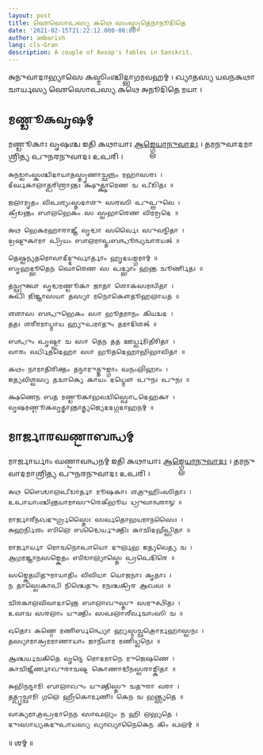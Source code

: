 ```yaml
---
layout: post
title: 𑌐𑌸𑍋𑌪𑌸𑍍𑌯 𑌕𑌥𑍇 𑌸𑌂𑌸𑍍𑌕𑍃𑌤𑍇𑌨𑌾𑌨𑍂𑌦𑌿𑌤𑍇
date: '2021-02-15T21:22:12.000-08:00'
author: ambarish
lang: cls-Gran
description: A couple of Aesop's fables in Sanskrit.
---
```


𑌅𑌨𑍁𑌵𑌾𑌦𑌾𑌭𑍍𑌯𑌾𑌸𑍇 𑌕𑌸𑍍𑌮𑌿𑌂𑌶𑍍𑌚𑌿𑌦𑍍𑌭𑌾𑌗𑌮𑌵𑌹𑌮𑍍 । 𑌖𑍍𑌯𑌾𑌤𑌸𑍍𑌯 𑌯𑌵𑌨𑌕𑌥𑌾𑌚𑌾𑌰𑍍𑌯𑌸𑍍𑌯 𑌐𑌸𑍋𑌪𑌸𑍍𑌯 𑌕𑌥𑍇 𑌅𑌨𑍂𑌦𑌿𑌤𑍇 𑌮𑌯𑌾 ।

## 𑌮𑌣𑍍𑌡𑍂𑌕𑌵𑍃𑌷𑌮𑍍

𑌮𑌣𑍍𑌡𑍂𑌕𑌾𑌃 𑌵𑍃𑌷𑌶𑍍𑌚 𑌇𑌤𑌿 𑌕𑌥𑌾𑌯𑌾𑌃 [𑌆𑌙𑍍𑌗𑍍𑌲𑍇𑌯𑌾𑌨𑍁𑌵𑌾𑌦𑌃](http://read.gov/aesop/002.html) । 𑌤𑌮𑌨𑍁𑌵𑌾𑌦𑌮𑌾𑌶𑍍𑌰𑌿𑌤𑍍𑌯 𑌪𑍁𑌨𑌰𑌨𑍁𑌵𑌾𑌦𑌃 𑌉𑌪𑌰𑌿 ।

    𑌅𑌨𑌡𑍍𑌵𑌾𑌂𑌸𑍍𑌕𑌶𑍍𑌚𑌿𑌦𑌾𑌯𑌾𑌤𑌸𑍍𑌤𑍃𑌣𑌾𑌚𑍍𑌛𑌨𑍍𑌨𑌂 𑌮𑌹𑌾𑌸𑌰𑌃 ।
    𑌦𑍀𑌰𑍍𑌘𑌕𑌾𑌲𑌾𑌤𑍍𑌪𑌰𑌿𑌶𑍍𑌰𑌾𑌨𑍍𑌤𑌃 𑌕𑍍𑌷𑍁𑌤𑍍𑌕𑍍𑌷𑌾𑌮𑍇𑌣 𑌚 𑌪𑍀𑌡𑌿𑌤𑌃 ॥

    𑌜𑌲𑌾𑌮𑍃𑌤𑌂 𑌵𑌿𑌪𑌶𑍍𑌯𑌂𑌸𑍍𑌤𑌦𑌾𑌶𑍁 𑌸𑌰𑌸𑌿 𑌪𑍁𑌪𑍍𑌲𑍁𑌵𑍇 ।
    𑌕𑍍𑌰𑍀𑌡𑌨𑍍𑌤𑌂 𑌬𑌾𑌲𑌭𑍇𑌕𑌂 𑌸 𑌸𑍍𑌵𑌭𑌾𑌰𑍇𑌣 𑌵𑌿𑌮𑌮𑍍𑌰𑌦𑍇 ॥

    𑌅𑌥 𑌭𑍇𑌕𑌮𑌹𑌾𑌰𑌾𑌜𑍍𑌞𑍀 𑌵𑍃𑌦𑍍𑌧𑌾 𑌸𑌰𑍍𑌵𑍈𑌃 𑌸𑍁𑌵𑌨𑍍𑌦𑌿𑌤𑌾 ।
    𑌦𑍍𑌰𑌷𑍍𑌟𑍁𑌕𑌾𑌮𑌾 𑌪𑍍𑌰𑌿𑌯𑌂 𑌬𑌾𑌲𑌮𑌾𑌪𑍍𑌤𑌬𑌨𑍍𑌧𑍂𑌨𑍍𑌵𑍍𑌯𑌚𑌾𑌰𑌯𑌤𑍍 ॥

    𑌤𑍇𑌷𑍍𑌵𑌨𑍍𑌯𑌤𑌮𑍋𑌵𑌾𑌦𑍀𑌦𑍍𑌦𑍁𑌰𑍍𑌵𑌾𑌰𑍍𑌤𑌾𑌂 𑌹𑍃𑌦𑌯𑌙𑍍𑌗𑌮𑌾𑌮𑍍 ॥
    𑌬𑍃𑌹𑌦𑍍𑌭𑍂𑌤𑍇𑌨 𑌘𑍋𑌰𑍇𑌣 𑌸 𑌪𑌦𑍍𑌭𑍍𑌯𑌾𑌂 𑌹𑌨𑍍𑌤 𑌚𑍂𑌰𑍍𑌣𑌿𑌤𑌃 ॥

    𑌤𑌚𑍍𑌛𑍍𑌰𑍁𑌤𑍍𑌵𑌾 𑌵𑍃𑌦𑍍𑌧𑌮𑌣𑍍𑌡𑍂𑌕𑌾 𑌜𑌾𑌤𑌾 𑌶𑍋𑌕𑌸𑌮𑌨𑍍𑌵𑌿𑌤𑌾 ।
    𑌅𑌪𑌿 𑌜𑌿𑌜𑍍𑌞𑌾𑌸𑌯𑌾 𑌤𑌸𑍍𑌯𑌾 𑌮𑌨𑍋𑌕𑍌𑌤𑍂𑌹𑌲𑌾𑌯𑌤 ॥

    𑌶𑌶𑌾𑌸 𑌬𑌨𑍍𑌧𑍁𑌭𑍇𑌕𑌂 𑌸𑌾 𑌭𑍂𑌤𑌮𑌾𑌨𑌂 𑌕𑌿𑌯𑌦𑍍𑌵𑌦 ।
    𑌤𑌤𑌃 𑌶𑌰𑍀𑌰𑌮𑌾𑌧𑍍𑌮𑌾𑌯 𑌹𑍍𑌯𑍁𑌪𑌮𑌾𑌤𑍁𑌂 𑌤𑌮𑌾𑌦𑌿𑌶𑌤𑍍 ॥

    𑌬𑌨𑍍𑌧𑍁𑌂 𑌪𑍃𑌷𑍍𑌟𑍍𑌵𑌾 𑌚 𑌸𑌾 𑌤𑍇𑌨 𑌤𑌤 𑌊𑌰𑍍𑌧𑍍𑌵𑌮𑌿𑌤𑍀𑌰𑌿𑌤𑌾 ।
    𑌵𑌾𑌰𑌂 𑌵𑌰𑍍𑌧𑌿𑌤𑌦𑍇𑌹𑌾 𑌸𑌾 𑌭𑍂𑌤𑌦𑍇𑌹𑌾𑌭𑌿𑌭𑌾𑌵𑌿𑌤𑌾 ॥

    𑌕𑌥𑌂 𑌨𑌾𑌮𑌾𑌤𑌿𑌰𑌿𑌕𑍍𑌤𑌂 𑌤𑌨𑍍𑌮𑌾𑌮𑍁𑌤𑍍𑌤𑍁𑌙𑍍𑌗𑌾𑌂 𑌘𑌨𑌂𑌲𑌿𑌹𑌾𑌂 ।
    𑌇𑌤𑍍𑌯𑌵𑌿𑌶𑍍𑌵𑌸𑍍𑌯 𑌤𑌦𑍍𑌵𑌾𑌕𑍍𑌯𑍇 𑌕𑌾𑌯𑌂 𑌦𑌧𑍍𑌮𑍌 𑌪𑍁𑌨𑌃 𑌪𑍁𑌨𑌃 ॥

    𑌕𑍍𑌷𑌣𑍇𑌨 𑌬𑌤 𑌮𑌣𑍍𑌡𑍂𑌕𑌾𑌭𑌵𑌦𑍍𑌵𑌿𑌸𑍍𑌫𑍋𑌟𑌦𑍇𑌹𑌕𑌾 ।
    𑌵𑍃𑌷𑌮𑌣𑍍𑌡𑍂𑌕𑌵𑍃𑌤𑍍𑌤𑌾𑌨𑍍𑌤𑌾𑌤𑍍𑌤𑍍𑌯𑌜𑍍𑌯𑍇𑌦𑌦𑌗𑍍𑌧𑌦𑌾𑌹𑌨𑌮𑍍 ॥

## 𑌮𑌾𑌰𑍍𑌜𑌾𑌰𑌘𑌣𑍍𑌟𑌾𑌬𑌨𑍍𑌧𑌮𑍍

𑌮𑌾𑌰𑍍𑌜𑌾𑌰𑍍𑌯𑌾𑌂 𑌘𑌣𑍍𑌟𑌾𑌵𑌨𑍍𑌧𑌨𑌮𑍍 𑌇𑌤𑌿 𑌕𑌥𑌾𑌯𑌾𑌃 [𑌆𑌙𑍍𑌗𑍍𑌲𑍇𑌯𑌾𑌨𑍁𑌵𑌾𑌦𑌃](http://read.gov/aesop/003.html) । 𑌤𑌮𑌨𑍁𑌵𑌾𑌦𑌮𑌾𑌶𑍍𑌰𑌿𑌤𑍍𑌯 𑌪𑍁𑌨𑌰𑌨𑍁𑌵𑌾𑌦𑌃 𑌉𑌪𑌰𑌿 ।

    𑌅𑌥 𑌬𑍈𑌡𑌾𑌲𑌪𑍀𑌡𑌾𑌰𑍍𑌤𑌾 𑌮𑍂𑌷𑌕𑌾𑌃 𑌶𑌤𑍍𑌰𑍁𑌹𑌿𑌂𑌸𑌿𑌤𑌾𑌃 ।
    𑌉𑌪𑌾𑌯𑌾𑌂𑌶𑍍𑌚𑌿𑌨𑍍𑌤𑌯𑌾𑌮𑌾𑌸𑍁𑌰𑍇𑌕𑍀𑌭𑍂𑌯 𑌧𑍍𑌰𑍁𑌵𑌾𑌨𑍍𑌵𑌰𑌾𑌨𑍍 ॥

    𑌮𑌾𑌰𑍍𑌜𑌾𑌰𑍀𑌨𑌖𑌦𑍁𑌰𑍍𑌗𑍍𑌰𑌸𑍍𑌤𑍈𑌃 𑌸𑌰𑍍𑌵𑌤𑍋𑌭𑌯𑌮𑌾𑌨𑌸𑍈𑌃 ।
    𑌅𑌹𑌰𑍍𑌨𑌿𑌶𑌂 𑌬𑌿𑌲𑍇 𑌬𑌦𑍍𑌧𑍈𑌰𑍍𑌯𑍁𑌕𑍍𑌤𑌿𑌃 𑌕𑌾𑌚𑌿𑌦𑌭𑍀𑌪𑍍𑌸𑌿𑌤𑌾 ॥

    𑌮𑌾𑌰𑍍𑌜𑌾𑌰𑍍𑌯𑌾 𑌮𑍋𑌚𑌨𑍋𑌪𑌾𑌯𑍋 𑌦𑍁𑌰𑍍𑌲𑌭 𑌇𑌤𑍍𑌯𑌵𑍇𑌤𑍍𑌯 𑌚 ।
    𑌆𑌗𑌮𑌜𑍍𑌞𑌾𑌨𑌸𑌙𑍍𑌕𑍇𑌤𑌂 𑌬𑌿𑌡𑌾𑌲𑍍𑌯𑌾𑌸𑍍𑌤𑍇 𑌪𑍍𑌰𑌪𑍇𑌦𑌿𑌰𑍇 ॥

    𑌸𑌙𑍍𑌕𑍇𑌤𑌯𑌿𑌤𑍁𑌮𑌾𑌯𑌾𑌤𑌿𑌂 𑌵𑌿𑌵𑌿𑌧𑌾 𑌯𑍋𑌜𑌨𑌾𑌃 𑌕𑍃𑌤𑌾𑌃 ।
    𑌨 𑌤𑌾𑌸𑍍𑌵𑍇𑌕𑌾𑌪𑌿 𑌨𑌿𑌶𑍍𑌚𑍇𑌤𑍁𑌂 𑌮𑌨𑌶𑍍𑌚𑌕𑍍𑌰𑌿𑌰 𑌆𑌖𑌵𑌃 ॥

    𑌚𑌿𑌰𑌕𑌾𑌲𑌵𑌿𑌵𑌾𑌦𑌾𑌨𑍍𑌤𑍇 𑌬𑌾𑌲𑌾𑌖𑍁𑌸𑍍𑌤𑍁 𑌸𑌮𑍁𑌤𑍍𑌥𑌿𑌤𑌃 ।
    𑌉𑌵𑌾𑌚 𑌸𑌰𑌲𑌾𑌂 𑌯𑍁𑌕𑍍𑌤𑌿𑌂 𑌸𑌫𑌲𑌾𑌶𑍀𑌰𑍍𑌵𑌚𑌾𑌂𑌸𑌿 𑌚 ॥

    𑌓𑌤𑍋𑌃 𑌕𑌣𑍍𑌠𑍇 𑌮𑌣𑌿𑌰𑍍𑌬𑌨𑍍𑌧𑍍𑌯𑍋 𑌹𑍍𑌯𑌸𑍍𑌮𑌚𑍍𑌛𑌤𑍍𑌰𑍋𑌰𑍍𑌮𑌹𑌾𑌸𑍍𑌵𑌨𑌃 ।
    𑌤𑌸𑍍𑌯𑌾𑌮𑌾𑌕𑍍𑌰𑌮𑌮𑌾𑌣𑌾𑌯𑌾𑌂 𑌜𑌾𑌨𑍀𑌯𑌾𑌮 𑌮𑌣𑌿𑌧𑍍𑌵𑌨𑍇𑌃 ॥

    𑌆𑌶𑍍𑌚𑌰𑍍𑌯𑌚𑌕𑌿𑌤𑍇 𑌵𑍃𑌨𑍍𑌦𑍇 𑌮𑍋𑌦𑌮𑌾𑌨𑍇 𑌮𑍁𑌜𑍇𑌷𑌣𑍇 ।
    𑌕𑌾𑌚𑌿𑌜𑍍𑌜𑍀𑌰𑍍𑌣𑌾𑌖𑍁𑌰𑌾𑌚𑌷𑍍𑌟 𑌕𑍋𑌣𑌾𑌦𑍍𑌧𑍀𑌨𑌸𑍍𑌵𑌰𑌾𑌙𑍍𑌕𑌿𑌤𑌾 ॥

    𑌅𑌭𑌿𑌨𑌨𑍍𑌦𑌾𑌮𑌿 𑌬𑌾𑌲𑌾𑌖𑍁𑌂 𑌯𑍁𑌕𑍍𑌤𑌿𑌸𑍍𑌤𑍁 𑌚𑌤𑍁𑌰𑌾 𑌵𑌰𑌾 ।
    𑌤𑌤𑍍𑌪𑍃𑌚𑍍𑌛𑌾𑌮𑌿 𑌗𑌲𑍇 𑌹𑍍𑌰𑍀𑌕𑍋𑌰𑍍𑌮𑌣𑌿𑌃 𑌕𑍇𑌨 𑌚 𑌭𑌨𑍍𑌤𑍍𑌸𑍍𑌯𑌤𑍇 ॥

    𑌵𑌾𑌕𑍍𑌯𑌮𑌾𑌤𑍍𑌰𑌪𑍍𑌰𑌦𑌾𑌨𑍇𑌨 𑌸𑌾𑌫𑌲𑍍𑌯𑌂 𑌨 𑌹𑌿 𑌲𑌭𑍍𑌯𑌤𑍇 ।
    𑌦𑍁𑌃𑌸𑌾𑌧𑍍𑌯𑌕𑌦𑍁𑌪𑌾𑌯𑌸𑍍𑌯 𑌵𑍍𑌯𑌾𑌖𑍍𑌯𑌾𑌨𑍈𑌕𑍇𑌨 𑌕𑌿𑌂 𑌫𑌲𑌮𑍍 ॥

॥ 𑌶𑌮𑍍 ॥
